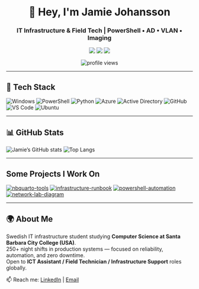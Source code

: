 <h1 align="center">👋 Hey, I'm Jamie Johansson</h1>
<h3 align="center">IT Infrastructure & Field Tech | PowerShell • AD • VLAN • Imaging</h3>

<p align="center">
  <a href="https://linkedin.com/in/jamie-j-b37566343"><img src="https://img.shields.io/badge/LinkedIn-0077B5?style=for-the-badge&logo=linkedin&logoColor=white"/></a>
  <a href="mailto:djaajamie@gmail.com"><img src="https://img.shields.io/badge/Email-D14836?style=for-the-badge&logo=gmail&logoColor=white"/></a>
  <a href="https://github.com/Jamiezoned"><img src="https://img.shields.io/badge/GitHub-100000?style=for-the-badge&logo=github&logoColor=white"/></a>
</p>

<p align="center">
  <img src="https://komarev.com/ghpvc/?username=Jamiezoned&label=👁️%20Visitors&color=blueviolet&style=flat" alt="profile views"/>
</p>

---

## 🧰 Tech Stack
![Windows](https://img.shields.io/badge/Windows-0078D6?style=for-the-badge&logo=windows&logoColor=white)
![PowerShell](https://img.shields.io/badge/PowerShell-5391FE?style=for-the-badge&logo=powershell&logoColor=white)
![Python](https://img.shields.io/badge/Python-3776AB?style=for-the-badge&logo=python&logoColor=white)
![Azure](https://img.shields.io/badge/Azure-0089D6?style=for-the-badge&logo=microsoftazure&logoColor=white)
![Active Directory](https://img.shields.io/badge/Active%20Directory-003366?style=for-the-badge&logo=windows&logoColor=white)
![GitHub](https://img.shields.io/badge/GitHub-181717?style=for-the-badge&logo=github&logoColor=white)
![VS Code](https://img.shields.io/badge/VS%20Code-007ACC?style=for-the-badge&logo=visualstudiocode&logoColor=white)
![Ubuntu](https://img.shields.io/badge/Ubuntu-E95420?style=for-the-badge&logo=ubuntu&logoColor=white)

---

## 📊 GitHub Stats
![Jamie’s GitHub stats](https://github-readme-stats.vercel.app/api?username=Jamiezoned&show_icons=true&theme=tokyonight&hide_border=true)
![Top Langs](https://github-readme-stats.vercel.app/api/top-langs/?username=Jamiezoned&layout=compact&theme=tokyonight&hide_border=true)

---
## Some Projects I Work On

[![nbquarto-tools](https://github-readme-stats.vercel.app/api/pin/?username=Jamiezoned&repo=nbquarto-tools&theme=tokyonight&hide_border=true)](https://github.com/Jamiezoned/nbquarto-tools)
[![infrastructure-runbook](https://github-readme-stats.vercel.app/api/pin/?username=Jamiezoned&repo=infrastructure-runbook&theme=tokyonight&hide_border=true)](https://github.com/Jamiezoned/infrastructure-runbook)
[![powershell-automation](https://github-readme-stats.vercel.app/api/pin/?username=Jamiezoned&repo=powershell-automation&theme=tokyonight&hide_border=true)](https://github.com/Jamiezoned/powershell-automation)
[![network-lab-diagram](https://github-readme-stats.vercel.app/api/pin/?username=Jamiezoned&repo=network-lab-diagram&theme=tokyonight&hide_border=true)](https://github.com/Jamiezoned/network-lab-diagram)

---

## 🌍 About Me
Swedish IT infrastructure student studying **Computer Science at Santa Barbara City College (USA)**.  
250+ night shifts in production systems — focused on reliability, automation, and zero downtime.  
Open to **ICT Assistant / Field Technician / Infrastructure Support** roles globally.  

📫 Reach me: [LinkedIn](https://linkedin.com/in/jamie-j-b37566343) | [Email](mailto:djaajamie@gmail.com)
